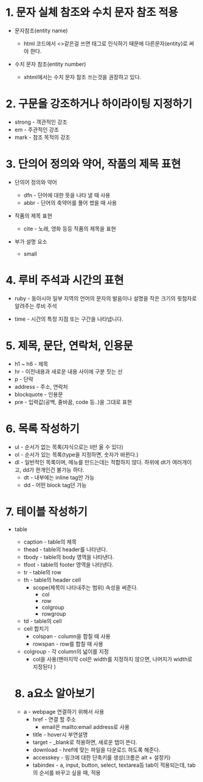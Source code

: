 # 1. 문자 실체 참조와 수치 문자 참조 적용

* 문자참조(entity name)
  * html 코드에서 <>같은걸 쓰면 태그로 인식하기 때문에 다른문자(entity)로 써야 한다.

* 수치 문자 참조(entity number)
  * xhtml에서는 수치 문자 참조 쓰는것을 권장하고 있다.

# 2. 구문을 강조하거나 하이라이팅 지정하기

* strong - 객관적인 강조
* em - 주관적인 강조
* mark - 참조 목적의 강조

# 3. 단의어 정의와 약어, 작품의 제목 표현

* 단의어 정의와 약어
  * dfn - 단어에 대한 뜻을 나타 낼 때 사용
  * abbr - 단어의 축약어를 풀어 썼을 때 사용

* 작품의 제목 표현
  * cite - 노래, 영화 등등 작품의 제목을 표현

* 부가 설명 요소
  * small

# 4. 루비 주석과 시간의 표현

* ruby - 동아시아 일부 지역의 언어의 문자의 발음이나 설명을 작은 크기의 윗첨자로 알려주는 루비 주석

* time - 시간의 특정 지점 또는 구간을 나타냅니다.

# 5. 제목, 문단, 연락처, 인용문

* h1 ~ h6 - 제목
* hr - 이전내용과 새로운 내용 사이에 구분 짓는 선
* p - 단락
* address - 주소, 연락처
* blockquote - 인용문
* pre - 입력값(공백, 줄바꿈, code 등..)을 그대로 표현

# 6. 목록 작성하기

* ul - 순서가 없는 목록(자식으로는 li만 올 수 있다)
* ol - 순서가 있는 목록(type을 지정하면, 숫자가 바뀐다.)
* dl - 일반적인 목록이며, 메뉴를 만드는데는 적합하지 않다. 하위에 dt가 여러개이고, dd가 한개인건 불가능 하다.
  * dt - 내부에는 inline tag만 가능
  * dd - 어떤 block tag던 가능

# 7. 테이블 작성하기

* table
  * caption - table의 제목
  * thead - table의 header를 나타낸다.
  * tbody - table의 body 영역을 나타낸다.
  * tfoot - table의 footer 영역을 나타낸다.
  * tr - table의 row
  * th - table의 header cell
    * scope(제목이 나타내주는 범위) 속성을 써준다.
      * col
      * row
      * colgroup
      * rowgroup
  * td - table의 cell
  * cell 합치기
    * colspan - column을 합칠 때 사용
    * rowspan - row를 합칠 때 사용
  * colgroup - 각 column의 넓이를 지정
    * col을 사용(맨마지막 col은 width를 지정하지 않으면, 나머지가 width로 지정된다 )
  
  # 8. a요소 알아보기

  * a - webpage 연결하기 위해서 사용
    * href - 연결 할 주소
      * email은 mailto:email address로 사용
    * title - hover시 부연설명
    * target - _blank로 적용하면, 새로운 탭이 뜬다.
    * download - href에 맞는 파일을 다운로드 하도록 해준다. 
    * accesskey - 링크에 대한 단축키를 생성(크롬은 alt + 설정키)
    * tabindex - a, input, button, select, textarea등 tab이 적용되는데, tab의 순서를 바꾸고 싶을 때, 적용